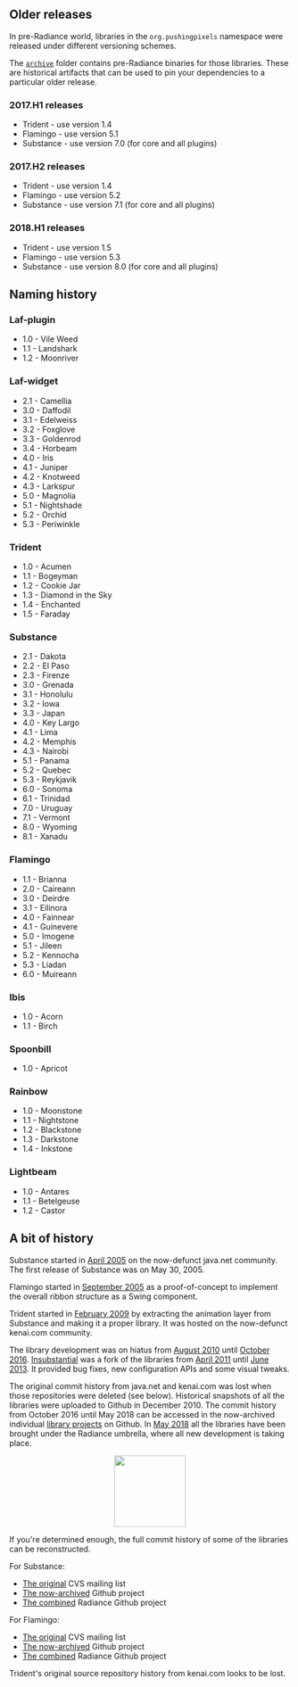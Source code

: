 ## Older releases

In pre-Radiance world, libraries in the `org.pushingpixels` namespace were released under different versioning schemes.

The [`archive`](https://github.com/kirill-grouchnikov/radiance/tree/sunshine/archive) folder contains pre-Radiance binaries for those libraries. These are historical artifacts that can be used to pin your dependencies to a particular older release.

### 2017.H1 releases

* Trident - use version 1.4
* Flamingo - use version 5.1
* Substance - use version 7.0 (for core and all plugins)

### 2017.H2 releases

* Trident - use version 1.4
* Flamingo - use version 5.2
* Substance - use version 7.1 (for core and all plugins)

### 2018.H1 releases

* Trident - use version 1.5
* Flamingo - use version 5.3
* Substance - use version 8.0 (for core and all plugins)

## Naming history

### Laf-plugin
* 1.0 - Vile Weed
* 1.1 - Landshark
* 1.2 - Moonriver

### Laf-widget
* 2.1 - Camellia
* 3.0 - Daffodil
* 3.1 - Edelweiss
* 3.2 - Foxglove
* 3.3 - Goldenrod
* 3.4 - Horbeam
* 4.0 - Iris
* 4.1 - Juniper
* 4.2 - Knotweed
* 4.3 - Larkspur
* 5.0 - Magnolia
* 5.1 - Nightshade
* 5.2 - Orchid
* 5.3 - Periwinkle

### Trident
* 1.0 - Acumen
* 1.1 - Bogeyman
* 1.2 - Cookie Jar
* 1.3 - Diamond in the Sky
* 1.4 - Enchanted
* 1.5 - Faraday

### Substance
* 2.1 - Dakota
* 2.2 - El Paso
* 2.3 - Firenze
* 3.0 - Grenada
* 3.1 - Honolulu
* 3.2 - Iowa
* 3.3 - Japan
* 4.0 - Key Largo
* 4.1 - Lima
* 4.2 - Memphis
* 4.3 - Nairobi
* 5.1 - Panama
* 5.2 - Quebec
* 5.3 - Reykjavik
* 6.0 - Sonoma
* 6.1 - Trinidad
* 7.0 - Uruguay
* 7.1 - Vermont
* 8.0 - Wyoming
* 8.1 - Xanadu

### Flamingo
* 1.1 - Brianna
* 2.0 - Caireann
* 3.0 - Deirdre
* 3.1 - Eilinora
* 4.0 - Fainnear
* 4.1 - Guinevere
* 5.0 - Imogene
* 5.1 - Jileen
* 5.2 - Kennocha
* 5.3 - Liadan
* 6.0 - Muireann

### Ibis
* 1.0 - Acorn
* 1.1 - Birch

### Spoonbill
* 1.0 - Apricot

### Rainbow
* 1.0 - Moonstone
* 1.1 - Nightstone
* 1.2 - Blackstone
* 1.3 - Darkstone
* 1.4 - Inkstone

### Lightbeam
* 1.0 - Antares
* 1.1 - Betelgeuse
* 1.2 - Castor

## A bit of history

Substance started in [April 2005](https://markmail.org/browse/net.java.dev.substance.cvs/2005-04) on the now-defunct java.net community. The first release of Substance was on May 30, 2005.

Flamingo started in [September 2005](https://community.oracle.com/people/kirillcool/blog/2005/09/16/who-who-does-not-want-wear-ribbon?customTheme=otn) as a proof-of-concept to implement the overall ribbon structure as a Swing component.

Trident started in [February 2009](https://www.pushing-pixels.org/2009/02/14/introducing-trident-animation-library-for-java-applications.html) by extracting the animation layer from Substance and making it a proper library. It was hosted on the now-defunct kenai.com community.

The library development was on hiatus from [August 2010](https://markmail.org/message/7lld2ckhvj4qjdu2) until [October 2016](https://www.pushing-pixels.org/2016/12/22/hello-substance-my-old-friend.html). [Insubstantial](https://github.com/Insubstantial) was a fork of the libraries from [April 2011](http://shemnon.com/speling/2011/04/insubstantial-62-release.html) until [June 2013](http://speling.shemnon.com/blog/2013/06/08/insubstantial-needs-a-new-maintainer/). It provided bug fixes, new configuration APIs and some visual tweaks.

The original commit history from java.net and kenai.com was lost when those repositories were deleted (see below). Historical snapshots of all the libraries were uploaded to Github in December 2010. The commit history from October 2016 until May 2018 can be accessed in the now-archived individual [library projects](https://github.com/kirill-grouchnikov?tab=repositories) on Github. In [May 2018](https://www.pushing-pixels.org/2018/05/23/hello-radiance.html) all the libraries have been brought under the Radiance umbrella, where all new development is taking place.

<p align="center">
  <img src="https://raw.githubusercontent.com/kirill-grouchnikov/radiance/sunshine/docs/images/icon/radiance_product_256.png" width="128" height="128" border=0>
</p>

If you're determined enough, the full commit history of some of the libraries can be reconstructed.

For Substance:

* [The original](https://markmail.org/browse/net.java.dev.substance.cvs) CVS mailing list
* [The now-archived](https://github.com/kirill-grouchnikov/substance/commits/master) Github project
* [The combined](https://github.com/kirill-grouchnikov/radiance/commits/sunshine) Radiance Github project

For Flamingo:

* [The original](https://markmail.org/browse/net.java.dev.flamingo.cvs) CVS mailing list
* [The now-archived](https://github.com/kirill-grouchnikov/flamingo/commits/master) Github project
* [The combined](https://github.com/kirill-grouchnikov/radiance/commits/sunshine) Radiance Github project

Trident's original source repository history from kenai.com looks to be lost.
